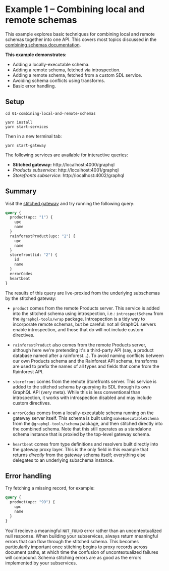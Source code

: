 # Example 1 – Combining local and remote schemas

This example explores basic techniques for combining local and remote schemas together into one API. This covers most topics discussed in the [combining schemas documentation](https://www.graphql-tools.com/docs/stitch-combining-schemas).

**This example demonstrates:**

- Adding a locally-executable schema.
- Adding a remote schema, fetched via introspection.
- Adding a remote schema, fetched from a custom SDL service.
- Avoiding schema conflicts using transforms.
- Basic error handling.

## Setup

```shell
cd 01-combining-local-and-remote-schemas

yarn install
yarn start-services
```

Then in a new terminal tab:

```shell
yarn start-gateway
```

The following services are available for interactive queries:

- **Stitched gateway:** http://localhost:4000/graphql
- _Products subservice_: http://localhost:4001/graphql
- _Storefronts subservice_: http://localhost:4002/graphql

## Summary

Visit the [stitched gateway](http://localhost:4000/graphql) and try running the following query:

```graphql
query {
  product(upc: "1") {
    upc
    name
  }
  rainforestProduct(upc: "2") {
    upc
    name
  }
  storefront(id: "2") {
    id
    name
  }
  errorCodes
  heartbeat
}
```

The results of this query are live-proxied from the underlying subschemas by the stitched gateway:

- `product` comes from the remote Products server. This service is added into the stitched schema using introspection, i.e.: `introspectSchema` from the `@graphql-tools/wrap` package. Introspection is a tidy way to incorporate remote schemas, but be careful: not all GraphQL servers enable introspection, and those that do will not include custom directives.

- `rainforestProduct` also comes from the remote Products server, although here we're pretending it's a third-party API (say, a product database named after a rainforest...). To avoid naming conflicts between our own Products schema and the Rainforest API schema, transforms are used to prefix the names of all types and fields that come from the Rainforest API.

- `storefront` comes from the remote Storefronts server. This service is added to the stitched schema by querying its SDL through its own GraphQL API (very meta). While this is less conventional than introspection, it works with introspection disabled and may include custom directives.

- `errorCodes` comes from a locally-executable schema running on the gateway server itself. This schema is built using `makeExecutableSchema` from the `@graphql-tools/schema` package, and then stitched directly into the combined schema. Note that this still operates as a standalone schema instance that is proxied by the top-level gateway schema.

- `heartbeat` comes from type definitions and resolvers built directly into the gateway proxy layer. This is the only field in this example that returns _directly_ from the gateway schema itself; everything else delegates to an underlying subschema instance.

## Error handling

Try fetching a missing record, for example:

```graphql
query {
  product(upc: "99") {
    upc
    name
  }
}
```

You'll recieve a meaningful `NOT_FOUND` error rather than an uncontextualized null response. When building your subservices, always return meaningful errors that can flow through the stitched schema. This becomes particularily important once stitching begins to proxy records across document paths, at which time the confusion of uncontextualized failures will compound. Schema stitching errors are as good as the errors implemented by your subservices.
